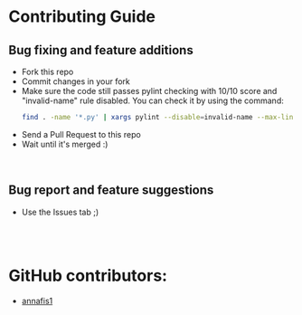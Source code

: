 # Contributing Guide

## Bug fixing and feature additions
- Fork this repo
- Commit changes in your fork
- Make sure the code still passes pylint checking
  with 10/10 score and "invalid-name" rule disabled.
  You can check it by using the command:
  ```bash
  find . -name '*.py' | xargs pylint --disable=invalid-name --max-line-length=79
  ```
- Send a Pull Request to this repo
- Wait until it's merged :)

<br>

## Bug report and feature suggestions
- Use the Issues tab ;)

<br>
<br>

# GitHub contributors:
- [annafis1](https://github.com/annafis1)
